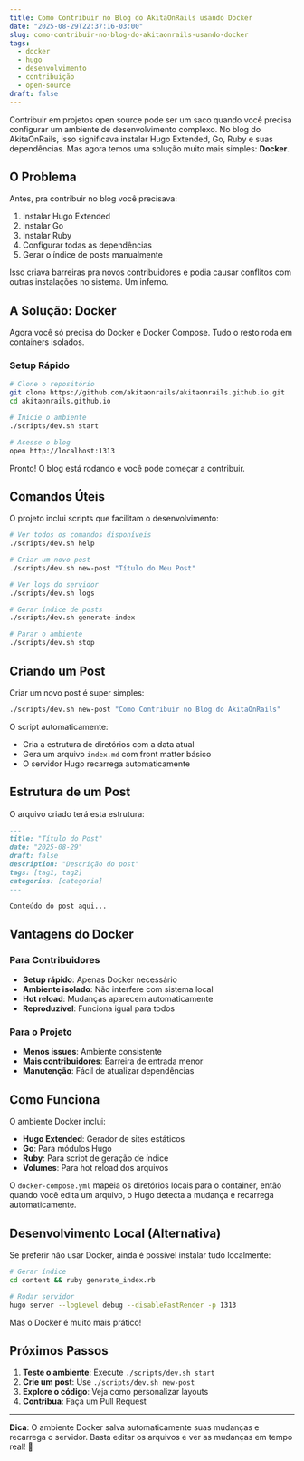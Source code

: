 ```yaml
---
title: Como Contribuir no Blog do AkitaOnRails usando Docker
date: "2025-08-29T22:37:16-03:00"
slug: como-contribuir-no-blog-do-akitaonrails-usando-docker
tags:
  - docker
  - hugo
  - desenvolvimento
  - contribuição
  - open-source
draft: false
---
```


Contribuir em projetos open source pode ser um saco quando você precisa configurar um ambiente de desenvolvimento complexo. No blog do AkitaOnRails, isso significava instalar Hugo Extended, Go, Ruby e suas dependências. Mas agora temos uma solução muito mais simples: **Docker**.

## O Problema

Antes, pra contribuir no blog você precisava:

1. Instalar Hugo Extended
2. Instalar Go
3. Instalar Ruby
4. Configurar todas as dependências
5. Gerar o índice de posts manualmente

Isso criava barreiras pra novos contribuidores e podia causar conflitos com outras instalações no sistema. Um inferno.

## A Solução: Docker

Agora você só precisa do Docker e Docker Compose. Tudo o resto roda em containers isolados.

### Setup Rápido

```bash
# Clone o repositório
git clone https://github.com/akitaonrails/akitaonrails.github.io.git
cd akitaonrails.github.io

# Inicie o ambiente
./scripts/dev.sh start

# Acesse o blog
open http://localhost:1313
```

Pronto! O blog está rodando e você pode começar a contribuir.

## Comandos Úteis

O projeto inclui scripts que facilitam o desenvolvimento:

```bash
# Ver todos os comandos disponíveis
./scripts/dev.sh help

# Criar um novo post
./scripts/dev.sh new-post "Título do Meu Post"

# Ver logs do servidor
./scripts/dev.sh logs

# Gerar índice de posts
./scripts/dev.sh generate-index

# Parar o ambiente
./scripts/dev.sh stop
```

## Criando um Post

Criar um novo post é super simples:

```bash
./scripts/dev.sh new-post "Como Contribuir no Blog do AkitaOnRails"
```

O script automaticamente:

- Cria a estrutura de diretórios com a data atual
- Gera um arquivo `index.md` com front matter básico
- O servidor Hugo recarrega automaticamente

## Estrutura de um Post

O arquivo criado terá esta estrutura:

```markdown
---
title: "Título do Post"
date: "2025-08-29"
draft: false
description: "Descrição do post"
tags: [tag1, tag2]
categories: [categoria]
---

Conteúdo do post aqui...
```

## Vantagens do Docker

### Para Contribuidores

- **Setup rápido**: Apenas Docker necessário
- **Ambiente isolado**: Não interfere com sistema local
- **Hot reload**: Mudanças aparecem automaticamente
- **Reproduzível**: Funciona igual para todos

### Para o Projeto

- **Menos issues**: Ambiente consistente
- **Mais contribuidores**: Barreira de entrada menor
- **Manutenção**: Fácil de atualizar dependências

## Como Funciona

O ambiente Docker inclui:

- **Hugo Extended**: Gerador de sites estáticos
- **Go**: Para módulos Hugo
- **Ruby**: Para script de geração de índice
- **Volumes**: Para hot reload dos arquivos

O `docker-compose.yml` mapeia os diretórios locais para o container, então quando você edita um arquivo, o Hugo detecta a mudança e recarrega automaticamente.

## Desenvolvimento Local (Alternativa)

Se preferir não usar Docker, ainda é possível instalar tudo localmente:

```bash
# Gerar índice
cd content && ruby generate_index.rb

# Rodar servidor
hugo server --logLevel debug --disableFastRender -p 1313
```

Mas o Docker é muito mais prático!

## Próximos Passos

1. **Teste o ambiente**: Execute `./scripts/dev.sh start`
2. **Crie um post**: Use `./scripts/dev.sh new-post`
3. **Explore o código**: Veja como personalizar layouts
4. **Contribua**: Faça um Pull Request

---

**Dica**: O ambiente Docker salva automaticamente suas mudanças e recarrega o servidor. Basta editar os arquivos e ver as mudanças em tempo real! 🚀
